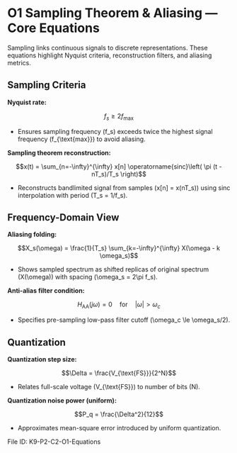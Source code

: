 # O1 Sampling Theorem & Aliasing — Core Equations

Sampling links continuous signals to discrete representations. These equations highlight Nyquist criteria, reconstruction filters, and aliasing metrics.

## Sampling Criteria
**Nyquist rate:**

$$f_s \ge 2 f_{\text{max}}$$

- Ensures sampling frequency \(f_s\) exceeds twice the highest signal frequency \(f_{\text{max}}\) to avoid aliasing.

**Sampling theorem reconstruction:**

$$x(t) = \sum_{n=-\infty}^{\infty} x[n] \operatorname{sinc}\left( \pi (t - nT_s)/T_s \right)$$

- Reconstructs bandlimited signal from samples \(x[n] = x(nT_s)\) using sinc interpolation with period \(T_s = 1/f_s\).

## Frequency-Domain View
**Aliasing folding:**

$$X_s(\omega) = \frac{1}{T_s} \sum_{k=-\infty}^{\infty} X(\omega - k \omega_s)$$

- Shows sampled spectrum as shifted replicas of original spectrum \(X(\omega)\) with spacing \(\omega_s = 2\pi f_s\).

**Anti-alias filter condition:**

$$H_{\text{AA}}(j\omega) = 0 \quad \text{for} \quad |\omega| > \omega_c$$

- Specifies pre-sampling low-pass filter cutoff \(\omega_c \le \omega_s/2\).

## Quantization
**Quantization step size:**

$$\Delta = \frac{V_{\text{FS}}}{2^N}$$

- Relates full-scale voltage \(V_{\text{FS}}\) to number of bits \(N\).

**Quantization noise power (uniform):**

$$P_q = \frac{\Delta^2}{12}$$

- Approximates mean-square error introduced by uniform quantization.

File ID: K9-P2-C2-O1-Equations

